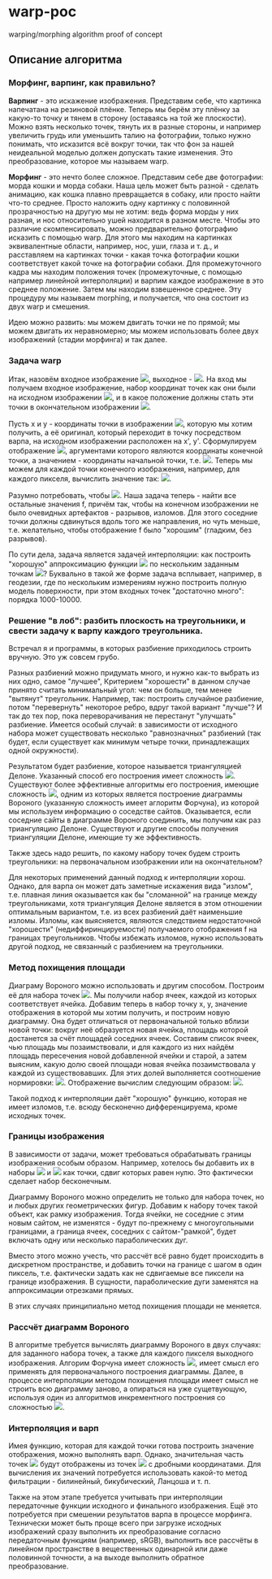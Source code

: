 # warp-poc
warping/morphing algorithm proof of concept

## Описание алгоритма
### Морфинг, варпинг, как правильно?

**Варпинг** - это искажение изображения. Представим себе, что картинка напечатана на резиновой плёнке. Теперь мы берём эту плёнку за какую-то точку и тянем в сторону (оставаясь на той же плоскости). Можно взять несколько точек, тянуть их в разные стороны, и например увеличить грудь или уменьшить талию на фотографии, только нужно понимать, что исказится всё вокруг точки, так что фон за нашей неидеальной моделью должен допускать такие изменения. Это преобразование, которое мы называем warp.

**Морфинг** - это нечто более сложное. Представим себе две фотографии: морда кошки и морда собаки. Наша цель может быть разной - сделать анимацию, как кошка плавно превращается в собаку, или просто найти что-то среднее. Просто наложить одну картинку с половинной прозрачностью на другую мы не хотим: ведь форма морды у них разная, и нос относительно ушей находится в разном месте. Чтобы это различие скомпенсировать, можно предварительно фотографию исказить с помощью warp. Для этого мы находим на картинках эквивалентные области, например, нос, уши, глаза и т. д., и расставляем на картинках точки - какая точка фотографии кошки соответствует какой точке на фотографии собаки. Для промежуточного кадра мы находим положения точек (промежуточные, с помощью например линейной интерполяции) и варпим каждое изображение в это среднее положение. Затем мы находим взвешенное среднее. Эту процедуру мы называем morphing, и получается, что она состоит из двух warp и смешения.

Идею можно развить: мы можем двигать точки не по прямой; мы можем двигать их неравномерно; мы можем использовать более двух изображений (стадии морфинга) и так далее.

### Задача warp

Итак, назовём входное изображение <img src="https://render.githubusercontent.com/render/math?math=P_0(x,y)">, выходное - <img src="https://render.githubusercontent.com/render/math?math=P_1(x,y)">. На вход мы получаем входное изображение, набор координат точек как они были на исходном изображении <img src="https://render.githubusercontent.com/render/math?math=x_0^i, y_0^i">, и в какое положение должны стать эти точки в окончательном изображении <img src="https://render.githubusercontent.com/render/math?math=x_1^i, y_1^i">.

Пусть x и y - координаты точки в изображении <img src="https://render.githubusercontent.com/render/math?math=P_1">, которую мы хотим получить, а её оригинал, который переходит в точку посредством варпа, на исходном изображении расположен на x', y'. Сформулируем отображение <img src="https://render.githubusercontent.com/render/math?math=f: \mathbb{R}^2->\mathbb{R}^2">, аргументами которого являются координаты конечной точки, а значением - координаты начальной точки, т.е. <img src="https://render.githubusercontent.com/render/math?math=(x', y')">. Теперь мы можем для каждой точки конечного изображения, например, для каждого пикселя, вычислить значение так: <img src="https://render.githubusercontent.com/render/math?math=P_1(x,y) = P_0(f(x,y))">.

Разумно потребовать, чтобы <img src="https://render.githubusercontent.com/render/math?math=f(x_1^i,y_1^i) := x_0^i, y_0^i">. Наша задача теперь - найти все остальные значения f, причём так, чтобы на конечном изображении не было очевидных артефактов - разрывов, изломов. Для этого соседние точки должны сдвинуться вдоль того же направления, но чуть меньше, т.е. желательно, чтобы отображение f было "хорошим" (гладким, без разрывов).

По сути дела, задача является задачей интерполяции: как построить "хорошую" аппроксимацию функции <img src="https://render.githubusercontent.com/render/math?math=f(x,y)"> по нескольким заданным точкам <img src="https://render.githubusercontent.com/render/math?math=x, y -> f">? Буквально в такой же форме задача всплывает, например, в геодезии, где по нескольким измерениям нужно построить полную модель поверхности, при этом входных точек "достаточно много": порядка 1000-10000.

### Решение "в лоб": разбить плоскость на треугольники, и свести задачу к варпу каждого треугольника.

Встречал я и программы, в которых разбиение приходилось строить вручную. Это уж совсем грубо.

Разных разбиений можно придумать много, и нужно как-то выбрать из них одно, самое "лучшее", Критерием "хорошести" в данном случае принято считать минимальный угол: чем он больше, тем менее "вытянут" треугольник. Например, так: построить случайное разбиение, потом "перевернуть" некоторое ребро, вдруг такой вариант "лучше"? И так до тех пор, пока переворачивания не перестанут "улучшать" разбиение. Имеется особый случай: в зависимости от исходного набора может существовать несколько "равнозначных" разбиений (так будет, если существует как минимум четыре точки, принадлежащих одной окружности).

Результатом будет разбиение, которое называется триангуляцией Делоне. Указанный способ его построения имеет сложность <img src="https://render.githubusercontent.com/render/math?math=O(n^2 log n)">. Существуют более эффективные алгоритмы его построения, имеющие сложность <img src="https://render.githubusercontent.com/render/math?math=O(n log n)">, одним из которых является построение диаграммы Вороного (указанную сложность имеет аглоритм Форчуна), из которой мы используем информацию о соседстве сайтов. Оказывается, если соседние сайты в диаграмме Вороного соединить, мы получим как раз триангуляцию Делоне. Существуют и другие способы получения триангуляции Делоне, имеющие ту же эффективность.

Также здесь надо решить, по какому набору точек будем строить треугольники: на первоначальном изображении или на окончательном?

Для некоторых применений данный подход к интерполяции хорош. Однако, для варпа он может дать заметные искажения вида "излом", т.е. плавная линия оказывается как бы "сломанной" на границе между треугольниками, хотя триангуляция Делоне является в этом отношении оптимальным вариантом, т.е. из всех разбиений даёт наименьшие изломы. Изломы, как выясняется, являются следствием недостаточной "хорошести" (недиффиринцируемости) получаемого отображения f на границах треугольников. Чтобы избежать изломов, нужно использовать другой подход, не связанный с разбиением на треугольники.

### Метод похищения площади

Диаграму Вороного можно использовать и другим способом. Построим её для набора точек <img src="https://render.githubusercontent.com/render/math?math=x_1^i, y_1^i">. Мы получили набор ячеек, каждой из которых соответствует ячейка. Добавим теперь в набор точку x, y, значение отображения в которой мы хотим получить, и построим новую диаграмму. Она будет отличаться от первоначальной только вблизи новой точки: вокруг неё образуется новая ячейка, площадь которой достанется за счёт площадей соседних ячеек. Составим список ячеек, чью площадь мы позаимствовали, и  для каждого из них найдём площадь пересечения новой добавленной ячейки и старой, а затем выясним, какую долю своей площади новая ячейка позаимствовала у каждой из существовавших. Для этих долей выполняется соотношение нормировки: <img src="https://render.githubusercontent.com/render/math?math=\sum_j^n{\frac{Sj U Sn}{Sj}}=1">. Отображение вычислим следующим образом: <img src="https://render.githubusercontent.com/render/math?math=f(x,y) = \sum_j^n{\frac{Sj U Sn}{Sj} f(x_1^i,y_1^i)}">.

Такой подход к интерполяции даёт "хорошую" функцию, которая не имеет изломов, т.е. всюду бесконечно дифференцируема, кроме исходных точек.

### Границы изображения

В зависимости от задачи, может требоваться обрабатывать границы изображения особым образом. Например, хотелось бы добавить их в наборы <img src="https://render.githubusercontent.com/render/math?math=x_0, y_0"> и <img src="https://render.githubusercontent.com/render/math?math=x_1, y_1"> как точки, сдвиг которых равен нулю. Это фактически сделает набор бесконечным.

Диаграмму Вороного можно определить не только для набора точек, но и любых других геометрических фигур. Добавим к набору точек такой объект, как рамку изображения. Тогда ячейки, не соседние с этим новым сайтом, не изменятся - будут по-прежнему с многоугольными границами, а граница ячеек, соседних с сайтом-"рамкой", будет включать одну или несколько параболических дуг.

Вместо этого можно учесть, что рассчёт всё равно будет происходить в дискретном пространстве, и добавить точки на границе с шагом в один пиксель, т.е. фактически задать как не сдвигаемые все пиксели на границе изображения. В сущности, параболические дуги заменятся на аппроксимации отрезками прямых.

В этих случаях принципиально метод похищения площади не меняется.

### Рассчёт диаграмм Вороного

В алгоритме требуется вычислять диаграмму Вороного в двух случаях: для заданного набора точек, а также для каждого пикселя выходного изображения. Алгорим Форчуна имеет сложность <img src="https://render.githubusercontent.com/render/math?math=O(n log n)">, имеет смысл его применять для первоначального построения диаграммы. Далее, в процессе интерполяции методом похищения площади имеет смысл не строить всю диаграмму заново, а опираться на уже сущетвующую, используя один из алгоритмов инкрементного построения со сложностью <img src="https://render.githubusercontent.com/render/math?math=O(n)">.

### Интерполяция и варп

Имея функцию, которая для каждой точки готова построить значение отображения, можно выполнять варп. Однако, значительная часть точек <img src="https://render.githubusercontent.com/render/math?math=P_1"> будут отображены из точек <img src="https://render.githubusercontent.com/render/math?math=P_0"> с дробными координатами. Для вычисления их значений потребуется использовать какой-то метод фильтрации - билинейный, бикубический, Ланцоша и т. п.

Также на этом этапе требуется учитывать при интерполяции передаточные функции исходного и финального изображения. Ещё это потребуется при смешении результатов варпа в процессе морфинга. Технически может быть проще всего при загрузке исходных изображений сразу выполнить их преобразование согласно передаточным функциям (например, sRGB), выполнить все рассчёты в линейном пространстве в вещественных одинарной или даже половинной точности, а на выходе выполнить обратное преобразование.
